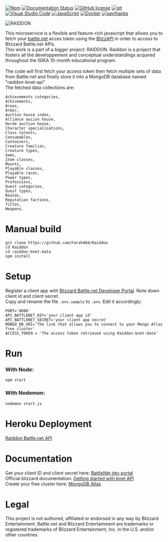 [![Npm](https://badgen.net/badge/icon/npm?icon=npm&label)](https://www.npmjs.com/)
[![Documentation Status](https://readthedocs.org/projects/ansicolortags/badge/?version=latest)](http://ansicolortags.readthedocs.io/?badge=latest)
[![GitHub license](https://img.shields.io/github/license/Naereen/StrapDown.js.svg)](https://github.com/Farah404/Raiddon-bnet-data/blob/master/LICENSE)
[![git](https://badgen.net/badge/icon/git?icon=git&label)](https://git-scm.com)
[![Visual Studio Code](https://img.shields.io/badge/--007ACC?logo=visual%20studio%20code&logoColor=ffffff)](https://code.visualstudio.com/)
[![JavaScript](https://img.shields.io/badge/--F7DF1E?logo=javascript&logoColor=000)](https://www.javascript.com/)
[![Docker](https://badgen.net/badge/icon/docker?icon=docker&label)](https://www.docker.com/)
[![saythanks](https://img.shields.io/badge/say-thanks-ff69b4.svg)](https://i.pinimg.com/originals/21/f0/92/21f0929a92ebe840eb932af199fb3260.gif)


![RAIDDON](https://user-images.githubusercontent.com/96427557/200582770-00732e9c-733b-4706-acaf-f7a082bb4e78.png)


This microservice is a flexible and feature-rich javascript that allows you to fetch your [battle.net](https://us.shop.battle.net/en-us) acces token using the [BlizzAPI](https://github.com/blizzapi/blizzapi#blizzapi) in order to access to Blizzard Battle.net APIs.
<br />
This work is a part of a bigger project: RAIDDON. Raiddon is a project that fosters all the developpement and conceptual understandings acquired 
throughout  the  ISIKA  10-month  educational  program.  
<br />
The code will first fetch your access token then fetch multiple sets of data from Battle.net and finally store it into a MongoDB database named "raiddon-bnet-api"
<br />
The fetched data collections are:
```
Achievements categories,
Achivements,
Areas,
Armor,
Auction house index,
Alliance aucion house,
Horde auction house,
Character specialisations,
Class talents,
Consumables,
Containers,
Creature families,
Creature types,
Gems,
Item classes,
Mounts,
Playable classes,
Playable races,
Power types,
Professions,
Quest categories,
Quest types,
Realms,
Reputation factions,
Titles,
Weapons.
```


# Manual build
```
git clone https://github.com/Farah404/Raiddon
cd Raiddon
cd raiddon-bnet-data
npm install
```

# Setup
Register a client app with [Blizzard Battle.net Developer Portal](https://develop.battle.net/). Note down client id and client secret. <br />
Copy and rename the file `.env.sample` to `.env`. Edit it accordingly: <br />
```
PORT='8080'
API_BATTLENET_KEY='your client app id'
API_BATTLENET_SECRET='your client app secret'
MONGO_DB_URI='The link that allows you to connect to your Mongo Atlas free cluster'
ACCESS_TOKEN = 'The access token retrieved using Raiddon-bnet-data'
```

# Run
### With Node:
```npm start```
### With Nodemon:
```nodemon start.js```

# Heroku Deployment

[Raiddon Battle.net API](https://raiddon-bnet-api.herokuapp.com/)



# Documentation

Get your client ID and client secret here: [BattleNet dev portal](https://develop.battle.net/)<br />
Official blizzard documentation: [Getting started with bnet API](https://develop.battle.net/documentation/guides/getting-started)<br />
Create your free cluster here: [MongoDB Atlas](https://www.mongodb.com/atlas/database)

# Legal
This project is not authored, affiliated or endorsed in any way by Blizzard Entertainment.
Battle.net and Blizzard Entertainment are trademarks or registered trademarks of Blizzard Entertainment, Inc. in the U.S. and/or other countries.


